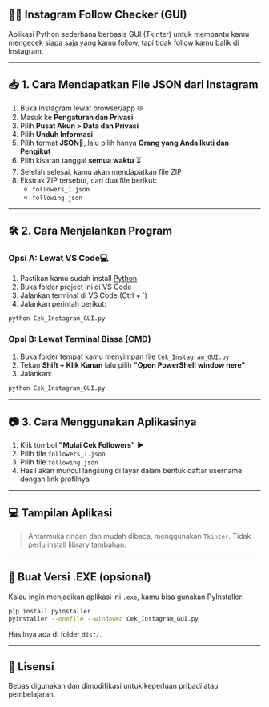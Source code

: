 ## 🕵️‍♀️ Instagram Follow Checker (GUI)

Aplikasi Python sederhana berbasis GUI (Tkinter) untuk membantu kamu mengecek siapa saja yang kamu follow, tapi tidak follow kamu balik di Instagram.

---

## 📥 1. Cara Mendapatkan File JSON dari Instagram

1. Buka Instagram lewat browser/app 🌐
2. Masuk ke **Pengaturan dan Privasi**
3. Pilih **Pusat Akun > Data dan Privasi**
4. Pilih **Unduh Informasi**
5. Pilih format **JSON**📄, lalu pilih hanya **Orang yang Anda Ikuti dan Pengikut**
6. Pilih kisaran tanggal **semua waktu** ⏳
7. Setelah selesai, kamu akan mendapatkan file ZIP
8. Ekstrak ZIP tersebut, cari dua file berikut:
   - `followers_1.json`
   - `following.json`

---

## 🛠 2. Cara Menjalankan Program

### Opsi A: Lewat VS Code💻

1. Pastikan kamu sudah install [Python](https://www.python.org/downloads/)
2. Buka folder project ini di VS Code
3. Jalankan terminal di VS Code (Ctrl + `)
4. Jalankan perintah berikut:

```bash
python Cek_Instagram_GUI.py
```

### Opsi B: Lewat Terminal Biasa (CMD)

1. Buka folder tempat kamu menyimpan file `Cek_Instagram_GUI.py`
2. Tekan **Shift + Klik Kanan** lalu pilih **"Open PowerShell window here"**
3. Jalankan:

```bash
python Cek_Instagram_GUI.py
```

---

## 📷 3. Cara Menggunakan Aplikasinya

1. Klik tombol **"Mulai Cek Followers"** ▶️
2. Pilih file `followers_1.json`
3. Pilih file `following.json`
4. Hasil akan muncul langsung di layar dalam bentuk daftar username dengan link profilnya

---

## 💻 Tampilan Aplikasi

> Antarmuka ringan dan mudah dibaca, menggunakan `Tkinter`. Tidak perlu install library tambahan.

---

## 🔧 Buat Versi .EXE (opsional)

Kalau ingin menjadikan aplikasi ini `.exe`, kamu bisa gunakan PyInstaller:

```bash
pip install pyinstaller
pyinstaller --onefile --windowed Cek_Instagram_GUI.py
```

Hasilnya ada di folder `dist/`.

---

## 📄 Lisensi

Bebas digunakan dan dimodifikasi untuk keperluan pribadi atau pembelajaran.
